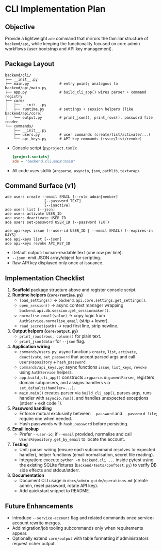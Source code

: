 # CLI Implementation Plan

## Objective
Provide a lightweight `ade` command that mirrors the familiar structure of `backend/api`, while keeping the functionality focused on core admin workflows (user bootstrap and API key management).

## Package Layout
```
backend/cli/
├── __init__.py
├── main.py              # entry point; analogous to backend/api/main.py
├── app.py               # build_cli_app() wires parser + command registry
├── core/
│   ├── __init__.py
│   ├── runtime.py       # settings + session helpers (like backend/api/core)
│   └── output.py        # print_json(), print_rows(), password file reader
└── commands/
    ├── __init__.py
    ├── users.py         # user commands (create/list/activate/...)
    └── api_keys.py      # API key commands (issue/list/revoke)
```
- Console script (`pyproject.toml`):
  ```toml
  [project.scripts]
  ade = "backend.cli.main:main"
  ```
- All code uses stdlib (`argparse`, `asyncio`, `json`, `pathlib`, `textwrap`).

## Command Surface (v1)
```
ade users create --email EMAIL [--role admin|member]
                  [--password TEXT]
                  [--inactive]
ade users list [--json]
ade users activate USER_ID
ade users deactivate USER_ID
ade users set-password USER_ID (--password TEXT)

ade api-keys issue (--user-id USER_ID | --email EMAIL) [--expires-in DAYS]
ade api-keys list [--json]
ade api-keys revoke API_KEY_ID
```
- Default output: human-readable text (one row per line).
- `--json`: emit JSON array/object for scripting.
- Raw API key displayed only once at issuance.

## Implementation Checklist
1. **Scaffold** package structure above and register console script.
2. **Runtime helpers (`core/runtime.py`)**
   - `load_settings()` → `backend.api.core.settings.get_settings()`.
   - `open_session()` → async context manager wrapping `backend.api.db.session.get_sessionmaker()`.
   - `normalise_email(value)` → copy logic from `AuthService.normalise_email` (strip + lower).
   - `read_secret(path)` → read first line, strip newline.
3. **Output helpers (`core/output.py`)**
   - `print_rows(rows, columns)` for plain text.
   - `print_json(data)` for `--json` flag.
4. **Application wiring**
   - `commands/users.py`: async functions `create`, `list`, `activate`, `deactivate`, `set_password` that accept parsed args and call `UsersRepository` + `hash_password`.
   - `commands/api_keys.py`: async functions `issue`, `list_keys`, `revoke` using `AuthService` helpers.
   - `app.build_cli_app()` constructs `argparse.ArgumentParser`, registers domain subparsers, and assigns handlers via `set_defaults(handler=...)`.
   - `main.main()` creates parser via `build_cli_app()`, parses args, runs handler with `asyncio.run()`, and handles unexpected exceptions (stderr + exit code 1).
5. **Password handling**
   - Enforce mutual exclusivity between `--password` and `--password-file`; require one when needed.
   - Hash passwords with `hash_password` before persisting.
6. **Email lookup**
   - Prefer `--user-id`; if `--email` provided, normalise and call `UsersRepository.get_by_email` to locate the account.
7. **Testing**
   - Unit: parser wiring (ensure each subcommand resolves to expected handler), helper functions (email normalisation, secret file reading).
   - Integration: execute `python -m backend.cli ...` inside pytest using the existing SQLite fixtures (`backend/tests/conftest.py`) to verify DB side effects and stdout/stderr.
8. **Documentation**
   - Document CLI usage in `docs/admin-guide/operations.md` (create admin, reset password, rotate API key).
   - Add quickstart snippet to README.

## Future Enhancements
- Introduce `--service-account` flag and related commands once service-account rewrite merges.
- Add migration/job tooling subcommands only when requirements appear.
- Optionally extend `core/output` with table formatting if administrators request richer output.
